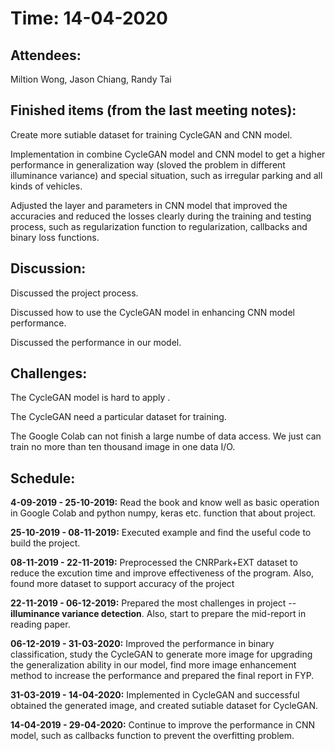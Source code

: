 <h1>Time: 14-04-2020</h1>
<h2>Attendees:</h2>
<p>Miltion Wong, Jason Chiang, Randy Tai</p>

<h2>Finished items (from the last meeting notes):</h2>
<p>Create more sutiable dataset for training CycleGAN and CNN model.</p>
<p>Implementation in combine CycleGAN model and CNN model to get a higher performance in generalization way (sloved the problem in different illuminance variance) and special situation, such as irregular parking and all kinds of vehicles.</p>
<p>Adjusted the layer and parameters in CNN model that improved the accuracies and reduced the losses clearly during the training and testing process, such as regularization function to regularization, callbacks and binary loss functions.</p>

<h2>Discussion:</h2>
<p>Discussed the project process.</p>
<p>Discussed how to use the CycleGAN model in enhancing CNN model performance.</p>
<p>Discussed the performance in our model.</p>

<h2>Challenges:</h2>
<p>The CycleGAN model is hard to apply .</p>
<p>The CycleGAN need a particular dataset for training.</p>
<p>The Google Colab can not finish a large numbe of data access. We just can train no more than ten thousand image in one data I/O.</p>

<h2>Schedule:</h2>
<p><strong>4-09-2019 - 25-10-2019:</strong> Read the book and know well as basic operation in Google Colab and python numpy, keras etc. function that about project.</p>
<p><strong>25-10-2019 - 08-11-2019:</strong> Executed example and find the useful code to build the project.</p>
<p><strong>08-11-2019 - 22-11-2019:</strong> Preprocessed the CNRPark+EXT dataset to reduce the excution time and improve effectiveness of the program. Also, found more dataset to support accuracy of the project</p>
<p><strong>22-11-2019 - 06-12-2019:</strong> Prepared the most challenges in project -- <b>illuminance variance detection</b>. Also, start to prepare the mid-report in reading paper.</p>
<p><strong>06-12-2019 - 31-03-2020:</strong> Improved the performance in binary classification, study the CycleGAN to generate more image for upgrading the generalization ability in our model, find more image enhancement method to increase the performance and prepared the final report in FYP.</p>
<p><strong>31-03-2019 - 14-04-2020:</strong> Implemented in CycleGAN and successful obtained the generated image, and created sutiable dataset for CycleGAN.</p>
<p><strong>14-04-2019 - 29-04-2020:</strong> Continue to improve the performance in CNN model, such as callbacks function to prevent the overfitting problem.</p>
